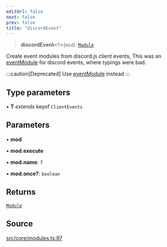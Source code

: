```yaml
---
editUrl: false
next: false
prev: false
title: "discordEvent"
---
```


> **discordEvent**\<`T`\>(`mod`): [`Module`](/v4/api/interfaces/module/)

Create event modules from discord.js client events,
This was an [eventModule](../../../../../../v4/api/functions/eventmodule) for discord events,
where typings were bad.

:::caution[Deprecated]
Use [eventModule](/v4/api/functions/eventmodule/) instead
:::

## Type parameters

• **T** *extends* keyof `ClientEvents`

## Parameters

• **mod**

• **mod.execute**

• **mod.name**: `T`

• **mod.once?**: `boolean`

## Returns

[`Module`](/v4/api/interfaces/module/)

## Source

[src/core/modules.ts:97](https://github.com/sern-handler/handler/blob/513ac8edf4d89ef8d6a1ed18ea3d08f31adf7ddb/src/core/modules.ts#L97)
